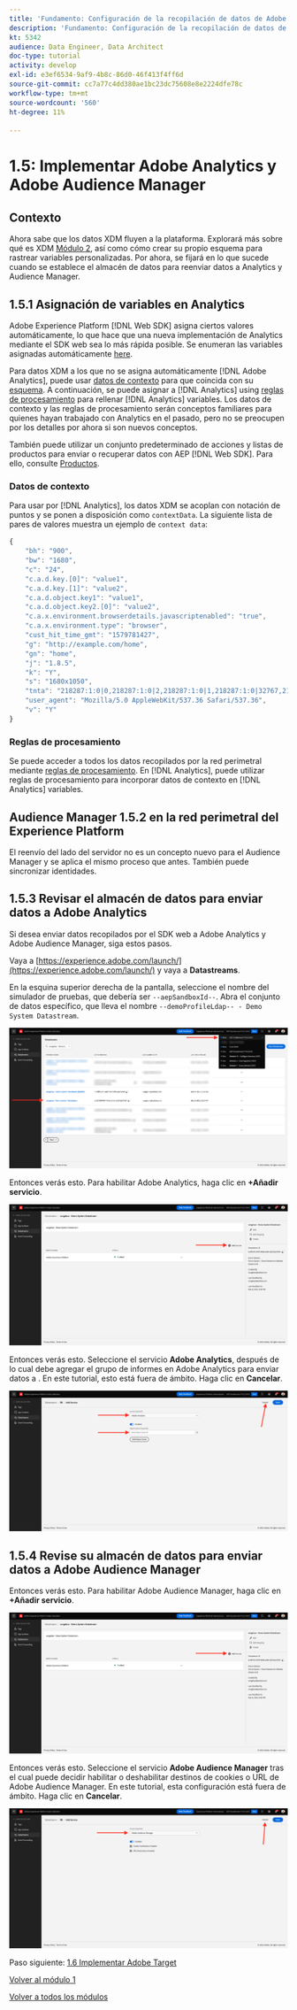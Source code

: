 ```yaml
---
title: 'Fundamento: Configuración de la recopilación de datos de Adobe Experience Platform y la extensión del SDK web: Implementación de Adobe Analytics y Adobe Audience Manager'
description: 'Fundamento: Configuración de la recopilación de datos de Adobe Experience Platform y la extensión del SDK web: Implementación de Adobe Analytics y Adobe Audience Manager'
kt: 5342
audience: Data Engineer, Data Architect
doc-type: tutorial
activity: develop
exl-id: e3ef6534-9af9-4b8c-86d0-46f413f4ff6d
source-git-commit: cc7a77c4dd380ae1bc23dc75608e8e2224dfe78c
workflow-type: tm+mt
source-wordcount: '560'
ht-degree: 11%

---
```


# 1.5: Implementar Adobe Analytics y Adobe Audience Manager

## Contexto

Ahora sabe que los datos XDM fluyen a la plataforma. Explorará más sobre qué es XDM [Módulo 2](./../module2/data-ingestion.md), así como cómo crear su propio esquema para rastrear variables personalizadas. Por ahora, se fijará en lo que sucede cuando se establece el almacén de datos para reenviar datos a Analytics y Audience Manager.

## 1.5.1 Asignación de variables en Analytics

Adobe Experience Platform [!DNL Web SDK] asigna ciertos valores automáticamente, lo que hace que una nueva implementación de Analytics mediante el SDK web sea lo más rápida posible. Se enumeran las variables asignadas automáticamente [here](https://experienceleague.adobe.com/docs/experience-platform/edge/data-collection/adobe-analytics/automatically-mapped-vars.html#data-collection).

Para datos XDM a los que no se asigna automáticamente [!DNL Adobe Analytics], puede usar [datos de contexto](https://experienceleague.adobe.com/docs/analytics/implementation/vars/page-vars/contextdata.html?lang=es) para que coincida con su [esquema](https://experienceleague.adobe.com/docs/experience-platform/xdm/schema/composition.html?lang=es). A continuación, se puede asignar a [!DNL Analytics] using [reglas de procesamiento](https://experienceleague.adobe.com/docs/analytics/admin/admin-tools/processing-rules/processing-rules-configuration/t-processing-rules.html?lang=es) para rellenar [!DNL Analytics] variables. Los datos de contexto y las reglas de procesamiento serán conceptos familiares para quienes hayan trabajado con Analytics en el pasado, pero no se preocupen por los detalles por ahora si son nuevos conceptos.

También puede utilizar un conjunto predeterminado de acciones y listas de productos para enviar o recuperar datos con AEP [!DNL Web SDK]. Para ello, consulte [Productos](https://experienceleague.adobe.com/docs/experience-platform/edge/data-collection/collect-commerce-data.html?lang=en#data-collection).

### Datos de contexto

Para usar por [!DNL Analytics], los datos XDM se acoplan con notación de puntos y se ponen a disposición como `contextData`. La siguiente lista de pares de valores muestra un ejemplo de `context data`:

```javascript
{
    "bh": "900",
    "bw": "1680",
    "c": "24",
    "c.a.d.key.[0]": "value1",
    "c.a.d.key.[1]": "value2",
    "c.a.d.object.key1": "value1",
    "c.a.d.object.key2.[0]": "value2",
    "c.a.x.environment.browserdetails.javascriptenabled": "true",
    "c.a.x.environment.type": "browser",
    "cust_hit_time_gmt": "1579781427",
    "g": "http://example.com/home",
    "gn": "home",
    "j": "1.8.5",
    "k": "Y",
    "s": "1680x1050",
    "tnta": "218287:1:0|0,218287:1:0|2,218287:1:0|1,218287:1:0|32767,218287:1:01,218287:1:0|0,218287:1:0|1,218287:1:0|0,218287:1:0|1",
    "user_agent": "Mozilla/5.0 AppleWebKit/537.36 Safari/537.36",
    "v": "Y"
}
```

### Reglas de procesamiento

Se puede acceder a todos los datos recopilados por la red perimetral mediante [reglas de procesamiento](https://experienceleague.adobe.com/docs/analytics/admin/admin-tools/processing-rules/processing-rules-configuration/t-processing-rules.html). En [!DNL Analytics], puede utilizar reglas de procesamiento para incorporar datos de contexto en [!DNL Analytics] variables.

## Audience Manager 1.5.2 en la red perimetral del Experience Platform

El reenvío del lado del servidor no es un concepto nuevo para el Audience Manager y se aplica el mismo proceso que antes. También puede sincronizar identidades.

## 1.5.3 Revisar el almacén de datos para enviar datos a Adobe Analytics

Si desea enviar datos recopilados por el SDK web a Adobe Analytics y Adobe Audience Manager, siga estos pasos.

Vaya a [https://experience.adobe.com/launch/](https://experience.adobe.com/launch/) y vaya a **Datastreams**.

En la esquina superior derecha de la pantalla, seleccione el nombre del simulador de pruebas, que debería ser `--aepSandboxId--`. Abra el conjunto de datos específico, que lleva el nombre `--demoProfileLdap-- - Demo System Datastream`.

![Haga clic en el icono Configuración de Edge en el panel de navegación izquierdo](./images/edgeconfig1b.png)

Entonces verás esto. Para habilitar Adobe Analytics, haga clic en **+Añadir servicio**.

![AEP Debugger](./images/aa2.png)

Entonces verás esto. Seleccione el servicio **Adobe Analytics**, después de lo cual debe agregar el grupo de informes en Adobe Analytics para enviar datos a . En este tutorial, esto está fuera de ámbito. Haga clic en **Cancelar**.

![AEP Debugger](./images/aa3.png)

## 1.5.4 Revise su almacén de datos para enviar datos a Adobe Audience Manager

Entonces verás esto. Para habilitar Adobe Audience Manager, haga clic en **+Añadir servicio**.

![AEP Debugger](./images/aa2.png)

Entonces verás esto. Seleccione el servicio **Adobe Audience Manager** tras el cual puede decidir habilitar o deshabilitar destinos de cookies o URL de Adobe Audience Manager. En este tutorial, esta configuración está fuera de ámbito. Haga clic en **Cancelar**.

![AEP Debugger](./images/aam1.png)

Paso siguiente: [1.6 Implementar Adobe Target](./ex6.md)

[Volver al módulo 1](./data-ingestion-launch-web-sdk.md)

[Volver a todos los módulos](./../../overview.md)
